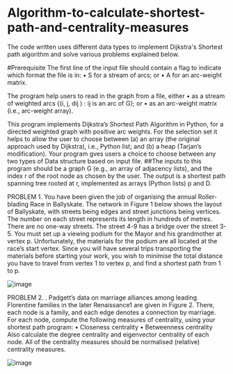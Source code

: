 # Algorithm-to-calculate-shortest-path-and-centrality-measures
The code written uses different data types to implement Dijkstra's Shortest path algorithm and solve various problems explained below.

#Prerequisite
The first line of the input file should contain a flag to indicate which format the file is in:
• S for a stream of arcs; or
• A for an arc-weight matrix.


The program help users to read in the graph from a file, either
• as a stream of weighted arcs {(i, j, dij ) : ij is an arc of G}; or
• as an arc-weight matrix (i.e., arc-weight array).


This program implements Dijkstra’s Shortest Path Algorithm in Python, for a directed weighted
graph with positive arc weights. For the selection set it helps to allow the user to choose between
(a) an array (the original approach used by Dijkstra), i.e., Python list; and
(b) a heap (Tarjan’s modification).
Your program gves users a choice to choose between any two types of Data structure based on input file.
##The inputs to this program should be a graph G (e.g., an array of adjacency lists), and the index
r of the root node as chosen by the user.
The output is a shortest path spanning tree rooted at r,
implemented as arrays (Python lists) p and D.

PROBLEM 1.
You have been given the job of organising the annual Roller-blading Race in Ballyskate. The
network in Figure 1 below shows the layout of Ballyskate, with streets being edges and street
junctions being vertices. The number on each street represents its length in hundreds of metres.
There are no one-way streets. The street 4-9 has a bridge over the street 3-5.
You must set up a viewing podium for the Mayor and his grandmother at vertex p. Unfortunately,
the materials for the podium are all located at the race’s start vertex. Since you will have several
trips transporting the materials before starting your work, you wish to minimise the total distance
you have to travel from vertex 1 to vertex p, and find a shortest path from 1 to p.

![image](https://user-images.githubusercontent.com/71339403/94329097-be94bd80-ffaf-11ea-944d-07bf0916019d.png)

PROBLEM 2.
. Padgett’s data on marriage alliances among leading Florentine families in the later
Renaissance1
are given in Figure 2. There, each node is a family, and each edge denotes a connection
by marriage.
For each node, compute the following measures of centrality, using your shortest path program:
• Closeness centrality
• Betweenness centrality
Also calculate the degree centrality and eigenvector centrality of each node. All of the centrality
measures should be normalised (relative) centrality measures.

![image](https://user-images.githubusercontent.com/71339403/94329135-2945f900-ffb0-11ea-92bb-3382a15b5fc4.png)


